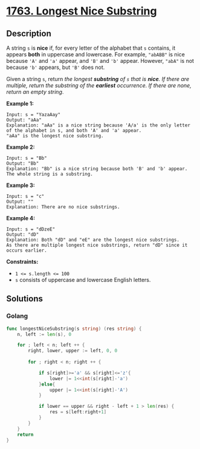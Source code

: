 # [1763. Longest Nice Substring](https://leetcode-cn.com/problems/longest-nice-substring/)



## Description



A string `s` is **nice** if, for every letter of the alphabet that `s` contains, it appears **both** in uppercase and lowercase. For example, `"abABB"` is nice because `'A'` and `'a'` appear, and `'B'` and `'b'` appear. However, `"abA"` is not because `'b'` appears, but `'B'` does not.

Given a string `s`, return *the longest **substring** of `s` that is **nice**. If there are multiple, return the substring of the **earliest** occurrence. If there are none, return an empty string*.

 

**Example 1:**

```
Input: s = "YazaAay"
Output: "aAa"
Explanation: "aAa" is a nice string because 'A/a' is the only letter of the alphabet in s, and both 'A' and 'a' appear.
"aAa" is the longest nice substring.
```

**Example 2:**

```
Input: s = "Bb"
Output: "Bb"
Explanation: "Bb" is a nice string because both 'B' and 'b' appear. The whole string is a substring.
```

**Example 3:**

```
Input: s = "c"
Output: ""
Explanation: There are no nice substrings.
```

**Example 4:**

```
Input: s = "dDzeE"
Output: "dD"
Explanation: Both "dD" and "eE" are the longest nice substrings.
As there are multiple longest nice substrings, return "dD" since it occurs earlier.
```

 

**Constraints:**

- `1 <= s.length <= 100`
- `s` consists of uppercase and lowercase English letters.



## Solutions

### Golang

```go
func longestNiceSubstring(s string) (res string) {
    n, left := len(s), 0

    for ; left < n; left ++ {
        right, lower, upper := left, 0, 0
      
        for ; right < n; right ++ {

            if s[right]>='a' && s[right]<='z'{
                lower |= 1<<int(s[right]-'a')
            }else{
                upper |= 1<<int(s[right]-'A')
            }

            if lower == upper && right - left + 1 > len(res) {
                res = s[left:right+1]
            }
        }
    }
    return 
}
```

